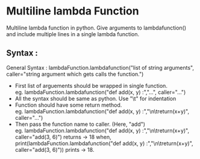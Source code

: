 # Multiline lambda Function
Multiline lambda function in python. Give arguments to lambdafunction() and include multiple lines in a single lambda function.

<h2>Syntax :</h2>
General Syntax : 
lambdaFunction.lambdafunction("list of string arguments", caller="string argument which gets calls the function.")
<br>
<ul>
<li>First list of arguements should be wrapped in single function.</li>
   eg. lambdaFunction.lambdafunction("def add(x, y) :","...", caller="...")
<li>All the syntax should be same as python. Use "\t" for indentation</li>
<li>Function should have some return method.</li>
   eg. lambdaFunction.lambdafunction("def add(x, y) :","\n\treturn(x+y)", caller="...")
<li>Then pass the function name to caller. (Here, "add")</li>
   eg. lambdaFunction.lambdafunction("def add(x, y) :","\n\treturn(x+y)", caller="add(3, 6)")
       returns -> 18
       when, print(lambdaFunction.lambdafunction("def add(x, y) :","\n\treturn(x+y)", caller="add(3, 6)"))
       prints -> 18.
</ul>
